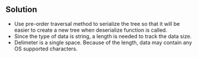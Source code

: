 ## Solution

- Use pre-order traversal method to serialize the tree so that it will be easier to create a new tree when deserialize function is called.
- Since the type of data is string, a length is needed to track the data size.
- Delimeter is a single space. Because of the length, data may contain any OS supported characters.